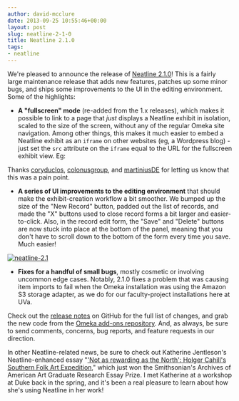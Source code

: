 ```yaml
---
author: david-mcclure
date: 2013-09-25 10:55:46+00:00
layout: post
slug: neatline-2-1-0
title: Neatline 2.1.0
tags:
- neatline
---
```


We're pleased to announce the release of [Neatline 2.1.0](http://omeka.org/add-ons/plugins/Neatline)! This is a fairly large maintenance release that adds new features, patches up some minor bugs, and ships some improvements to the UI in the editing environment. Some of the highlights:






  * **A "fullscreen" mode** (re-added from the 1.x releases), which makes it possible to link to a page that _just_ displays a Neatline exhibit in isolation, scaled to the size of the screen, without any of the regular Omeka site navigation. Among other things, this makes it much easier to embed a Neatline exhibit as an `iframe` on other websites (eg, a Wordpress blog) - just set the `src` attribute on the `iframe` equal to the URL for the fullscreen exhibit view. Eg:



Thanks [coryduclos](https://github.com/coryduclos), [colonusgroup](https://github.com/colonusgroup), and [martiniusDE](https://github.com/martiniusDE) for letting us know that this was a pain point.



  * **A series of UI improvements to the editing environment** that should make the exhibit-creation workflow a bit smoother. We bumped up the size of the "New Record" button, padded out the list of records, and made the "X" buttons used to close record forms a bit larger and easier-to-click. Also, in the record edit form, the "Save" and "Delete" buttons are now stuck into place at the bottom of the panel, meaning that you don't have to scroll down to the bottom of the form every time you save. Much easier!

[![neatline-2.1](http://dclure.org/wp-content/uploads/2013/09/neatline-2.1-1024x580.jpg)](http://dclure.org/wp-content/uploads/2013/09/neatline-2.1.jpg)





  * **Fixes for a handful of small bugs**, mostly cosmetic or involving uncommon edge cases. Notably, 2.1.0 fixes a problem that was causing item imports to fail when the Omeka installation was using the Amazon S3 storage adapter, as we do for our faculty-project installations here at UVa.




Check out the [release notes](https://github.com/scholarslab/Neatline/releases/tag/2.1.0) on GitHub for the full list of changes, and grab the new code from the [Omeka add-ons repository](http://omeka.org/add-ons/plugins/Neatline). And, as always, be sure to send comments, concerns, bug reports, and feature requests in our direction.

In other Neatline-related news, be sure to check out Katherine Jentleson's Neatline-enhanced essay "['Not as rewarding as the North': Holger Cahill's Southern Folk Art Expedition](http://www.aaa.si.edu/essay/katherine-jentleson)," which just won the Smithsonian's Archives of American Art Graduate Research Essay Prize. I met Katherine at a workshop at Duke back in the spring, and it's been a real pleasure to learn about how she's using Neatline in her work!
